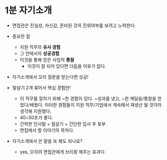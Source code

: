 # 1분 자기소개

- 면접관은 진실성, 자신감, 준비된 것의 진위여부를 보려고 노력한다.
- 중요한 점
  - 지원 직무의 **유사 경험**
  - 그 안에서의 **성공경험**
  - 이것을 통해 얻은 사업적 **통찰**
    - 이것이 잘 되어 있다면 더듬을 이유가 없다.
- 자기소개에서 꼬리 질문을 받는다면 성공!



- 필살기 2개 묶어서 핵심 경험만!
  - 이 직무를 잘하기 위해 ~한 경험이 있다. ~성과를 냈고, ~한 깨달음/통찰을 얻었다/배웠다. 이러한 경험들이 지원 직무/기업에서 계속해서 재생산 될 것이라 생각해 지원했다.
  - 40~50초가 좋다.
  - 간략한 인사말 + 필살기 + 간단한 입사 후 포부
  - 면접에서 할 이야기의 목차다.



- 자기소개에서 쓴 말을 또 해도 되나요?
  - yes, 오히려 면접관에게 브리핑 해주는 효과다.


